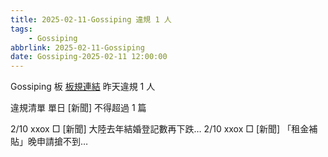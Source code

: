 ```yaml
---
title: 2025-02-11-Gossiping 違規 1 人
tags:
    - Gossiping
abbrlink: 2025-02-11-Gossiping
date: Gossiping-2025-02-11 12:00:00
---
```

Gossiping 板 [板規連結](https://www.ptt.cc/bbs/Gossiping/M.1637425085.A.07D.html)
昨天違規 1 人
<!-- more -->

違規清單
單日 [新聞] 不得超過 1 篇

2/10 xxox □ [新聞] 大陸去年結婚登記數再下跌…
2/10 xxox □ [新聞] 「租金補貼」晚申請搶不到…